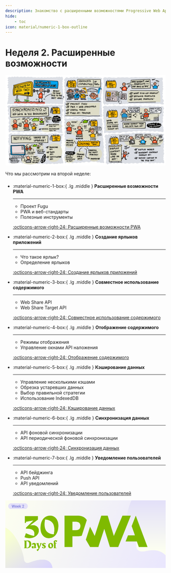 ```yaml
---
description: Знакомство с расширенными возможностями Progressive Web Apps, Создание ярлыков приложений, Совместное использование содержимого, Отображение содержимого, Кэширование данных, Синхронизация данных, Уведомление пользователей об обновлениях
hide:
    - toc
icon: material/numeric-1-box-outline
---
```


# Неделя 2. Расширенные возможности

![Визуальное руководство по неделе расширенных возможностей](_media/week2-roadmap.png)

Что мы рассмотрим на второй неделе:

<div class="grid cards" style="margin-top: 1.6em" markdown>

-   :material-numeric-1-box:{ .lg .middle } **Расширенные возможности PWA**

    ***

    -   Проект Fugu
    -   PWA и веб-стандарты
    -   Полезные инструменты

    [:octicons-arrow-right-24: Расширенные возможности PWA](01.md)

-   :material-numeric-2-box:{ .lg .middle } **Создание ярлыков приложений**

    ***

    -   Что такое ярлык?
    -   Определение ярлыков

    [:octicons-arrow-right-24: Создание ярлыков приложений](02.md)

-   :material-numeric-3-box:{ .lg .middle } **Совместное использование содержимого**

    ***

    -   Web Share API
    -   Web Share Target API

    [:octicons-arrow-right-24: Совместное использование содержимого](03.md)

-   :material-numeric-4-box:{ .lg .middle } **Отображение содержимого**

    ***

    -   Режимы отображения
    -   Управление окнами API наложения

    [:octicons-arrow-right-24: Отображение содержимого](04.md)

-   :material-numeric-5-box:{ .lg .middle } **Кэширование данных**

    ***

    -   Управление несколькими кэшами
    -   Обрезка устаревших данных
    -   Выбор правильной стратегии
    -   Использование IndexedDB

    [:octicons-arrow-right-24: Кэширование данных](05.md)

-   :material-numeric-6-box:{ .lg .middle } **Синхронизация данных**

    ***

    -   API фоновой синхронизации
    -   API периодической фоновой синхронизации

    [:octicons-arrow-right-24: Синхронизация данных](06.md)

-   :material-numeric-7-box:{ .lg .middle } **Уведомление пользователей**

    ***

    -   API бейджинга
    -   Push API
    -   API уведомлений

    [:octicons-arrow-right-24: Уведомление пользователей](07.md)

</div>

![Визуальное руководство по неделе основных концепций!](_media/week2-banner.png)
